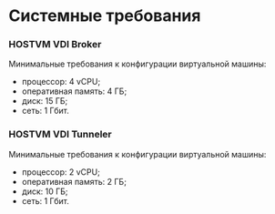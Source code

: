 # Системные требования

### HOSTVM VDI Broker

Минимальные требования к конфигурации виртуальной машины:

* процессор: 4 vCPU;
* оперативная память: 4 ГБ;
* диск: 15 ГБ;
* сеть: 1 Гбит.

### HOSTVM VDI Tunneler

Минимальные требования к конфигурации виртуальной машины:

* процессор: 2 vCPU;
* оперативная память: 2 ГБ;
* диск: 10 ГБ;
* сеть: 1 Гбит.

